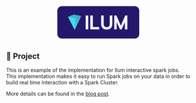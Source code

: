 <h1 align="center">
  <a href="https://ilum.cloud" target="_blank"><img src="logo.svg" width="224px" alt="Ilum"/></a><br/>
</h1>

## 📖 Project

This is an example of the implementation for Ilum interactive spark jobs. This implementation makes it easy to run Spark jobs on your data in order to build real time interaction with a Spark Cluster.

More details can be found in the [blog post](https://ilum.cloud/blog/how-to-optimize-your-spark-cluster-with-interactive-spark-jobs/).

